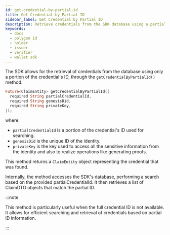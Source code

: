 ```yaml
---
id: get-credential-by-partial-id
title: Get Credential by Partial ID
sidebar_label: Get Credential by Partial ID
description: Retrieve credentials from the SDK database using a partial ID.
keywords:
  - docs
  - polygon id
  - holder
  - issuer
  - verifier
  - wallet sdk
---
```


The SDK allows for the retrieval of credentials from the database using only a portion of the
credential's ID, through the `getCredentialByPartialId()` method.

```dart
Future<ClaimEntity> getCredentialByPartialId({
  required String partialCredentialId,
  required String genesisDid,
  required String privateKey,
});
```

where:

- `partialCredentialId` is a portion of the credential's ID used for searching.
- `genesisDid` is the unique ID of the identity.
- `privateKey` is the key used to access all the sensitive information from the identity and also to
  realize operations like generating proofs.

This method returns a `ClaimEntity` object representing the credential that was found.

Internally, the method accesses the SDK's database, performing a search based on the provided
partialCredentialId. It then retrieves a list of ClaimDTO objects that match the partial ID.

:::note

This method is particularly useful when the full credential ID is not available. It allows for
efficient searching and retrieval of credentials based on partial ID information.

:::
